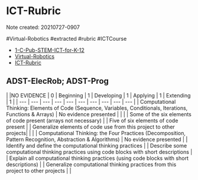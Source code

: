 # ICT-Rubric

Note created: 20210727-0907

#Virtual-Robotics #extracted #rubric #ICTCourse  

- [1-C-Pub-STEM-ICT-for-K-12](1-C-Pub-STEM-ICT-for-K-12.md)
- [Virtual-Robotics](Virtual-Robotics.md)
- [ICT-Rubric](ICT-Rubric.md)

## ADST-ElecRob; ADST-Prog

|  |NO EVIDENCE | 0 | Beginning | 1 | Developing | 1 | Applying |  1 | Extending | 1 |
| --- | ---  | ---   |   --- |  ---  |  ---  |  ---  |  ---  |  ---  |  ---  |
| Computational Thinking: Elements of Code (Sequence, Variables, Conditionals, Iterations, Functions & Arrays) | No evidence presented |  |  |  | Some of the six elements of code present (arrays not necessary) |  | Five of six elements of code present |  | Generalize elements of code use from this project to other projects|  |  |
| Computational Thinking: the Four Practices (Decomposition, Pattern Recognition, Abstraction & Algorithms) | No evidence presented |  | Identify and define the computational thinking practices |  | Describe some computational thinking practices using code blocks with short descriptions |  | Explain all computational thinking practices (using code blocks with short descriptions) |  | Generalize computational thinking practices from this project to other projects |  |

